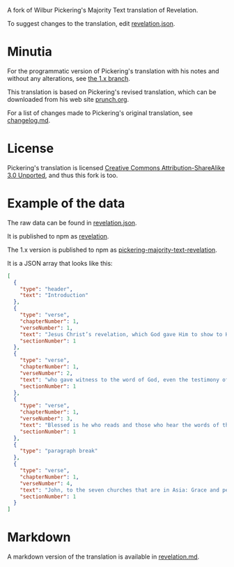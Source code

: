A fork of Wilbur Pickering's Majority Text translation of Revelation.

To suggest changes to the translation, edit [revelation.json](https://github.com/TehShrike/pickering-majority-text-revelation/blob/master/revelation.json).

# Minutia

For the programmatic version of Pickering's translation with his notes and without any alterations, see [the 1.x branch](https://github.com/TehShrike/pickering-majority-text-revelation/tree/1.x).

This translation is based on Pickering's revised translation, which can be downloaded from his web site [prunch.org](http://www.prunch.org/new-translation-of-the-nt.php).

For a list of changes made to Pickering's original translation, see [changelog.md](./changelog.md).

# License

Pickering's translation is licensed [Creative Commons Attribution-ShareAlike 3.0 Unported](https://creativecommons.org/licenses/by-sa/3.0/), and thus this fork is too.

# Example of the data

The raw data can be found in [revelation.json](./revelation.json).

It is published to npm as [revelation](https://www.npmjs.com/package/revelation).

The 1.x version is published to npm as [pickering-majority-text-revelation](https://www.npmjs.com/package/pickering-majority-text-revelation).

It is a JSON array that looks like this:

```json
[
  {
    "type": "header",
    "text": "Introduction"
  },
  {
    "type": "verse",
    "chapterNumber": 1,
    "verseNumber": 1,
    "text": "Jesus Christ’s revelation, which God gave Him to show to His slaves —things that must occur shortly. And He communicated it, sending it by His angel to His slave John,",
    "sectionNumber": 1
  },
  {
    "type": "verse",
    "chapterNumber": 1,
    "verseNumber": 2,
    "text": "who gave witness to the word of God, even the testimony of Jesus Christ —the things that He saw, both things that are and those that must happen after these.",
    "sectionNumber": 1
  },
  {
    "type": "verse",
    "chapterNumber": 1,
    "verseNumber": 3,
    "text": "Blessed is he who reads and those who hear the words of the prophecy, and keep the things that are written in it; because the time is near.",
    "sectionNumber": 1
  },
  {
    "type": "paragraph break"
  },
  {
    "type": "verse",
    "chapterNumber": 1,
    "verseNumber": 4,
    "text": "John, to the seven churches that are in Asia: Grace and peace to you from Him who is and who was and who is coming, and from the seven-fold Spirit who is before His throne,",
    "sectionNumber": 1
  }
]
```

# Markdown

A markdown version of the translation is available in [revelation.md](./revelation.md).
